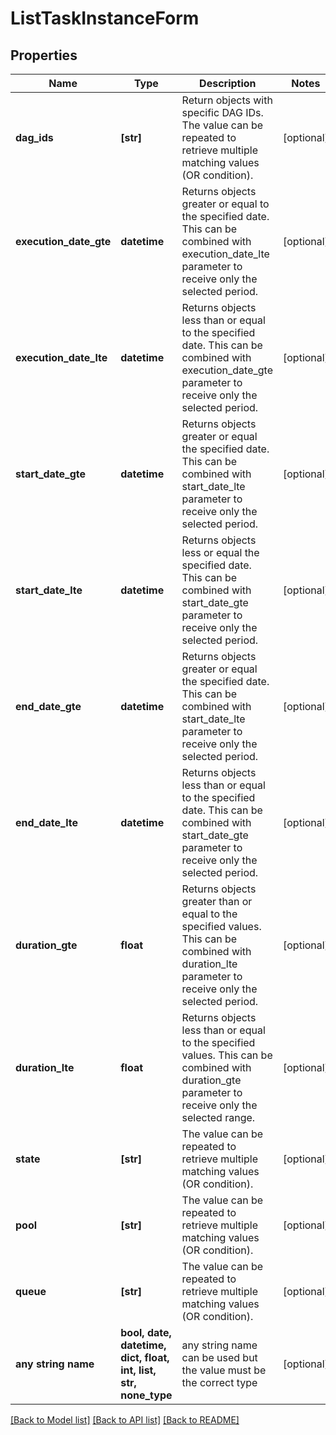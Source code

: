 <!--
 Licensed to the Apache Software Foundation (ASF) under one
 or more contributor license agreements.  See the NOTICE file
 distributed with this work for additional information
 regarding copyright ownership.  The ASF licenses this file
 to you under the Apache License, Version 2.0 (the
 "License"); you may not use this file except in compliance
 with the License.  You may obtain a copy of the License at

   http://www.apache.org/licenses/LICENSE-2.0

 Unless required by applicable law or agreed to in writing,
 software distributed under the License is distributed on an
 "AS IS" BASIS, WITHOUT WARRANTIES OR CONDITIONS OF ANY
 KIND, either express or implied.  See the License for the
 specific language governing permissions and limitations
 under the License.
 -->

# ListTaskInstanceForm


## Properties
Name | Type | Description | Notes
------------ | ------------- | ------------- | -------------
**dag_ids** | **[str]** | Return objects with specific DAG IDs. The value can be repeated to retrieve multiple matching values (OR condition). | [optional] 
**execution_date_gte** | **datetime** | Returns objects greater or equal to the specified date.  This can be combined with execution_date_lte parameter to receive only the selected period.  | [optional] 
**execution_date_lte** | **datetime** | Returns objects less than or equal to the specified date.  This can be combined with execution_date_gte parameter to receive only the selected period.  | [optional] 
**start_date_gte** | **datetime** | Returns objects greater or equal the specified date.  This can be combined with start_date_lte parameter to receive only the selected period.  | [optional] 
**start_date_lte** | **datetime** | Returns objects less or equal the specified date.  This can be combined with start_date_gte parameter to receive only the selected period.  | [optional] 
**end_date_gte** | **datetime** | Returns objects greater or equal the specified date.  This can be combined with start_date_lte parameter to receive only the selected period.  | [optional] 
**end_date_lte** | **datetime** | Returns objects less than or equal to the specified date.  This can be combined with start_date_gte parameter to receive only the selected period.  | [optional] 
**duration_gte** | **float** | Returns objects greater than or equal to the specified values.  This can be combined with duration_lte parameter to receive only the selected period.  | [optional] 
**duration_lte** | **float** | Returns objects less than or equal to the specified values.  This can be combined with duration_gte parameter to receive only the selected range.  | [optional] 
**state** | **[str]** | The value can be repeated to retrieve multiple matching values (OR condition). | [optional] 
**pool** | **[str]** | The value can be repeated to retrieve multiple matching values (OR condition). | [optional] 
**queue** | **[str]** | The value can be repeated to retrieve multiple matching values (OR condition). | [optional] 
**any string name** | **bool, date, datetime, dict, float, int, list, str, none_type** | any string name can be used but the value must be the correct type | [optional]

[[Back to Model list]](../README.md#documentation-for-models) [[Back to API list]](../README.md#documentation-for-api-endpoints) [[Back to README]](../README.md)



